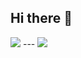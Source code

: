 ## Hi there 👋

<img src="https://github-readme-stats.vercel.app/api?username=shahoalirezaei&show_icons=true&theme=dark"/>
---
<img src="https://github-readme-stats.vercel.app/api/top-langs/?username=shahoalirezaei&exclude_repo=github-readme-stats,anuraghazra.github.io"/>

